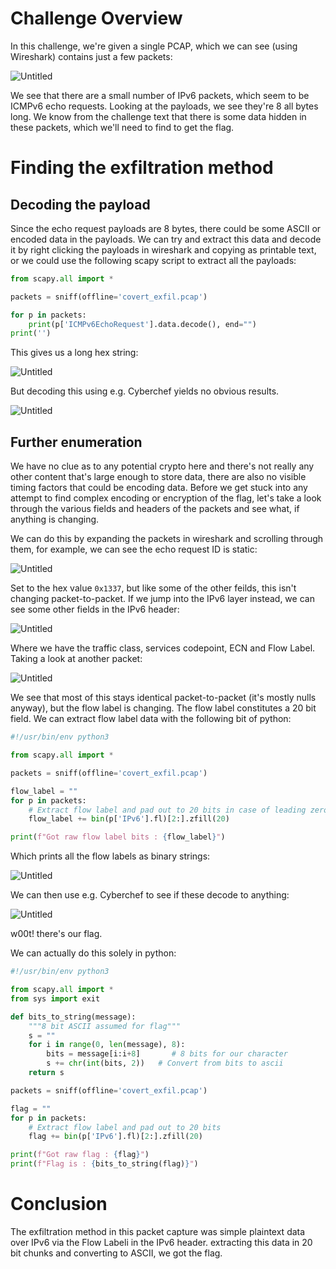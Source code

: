 # Challenge Overview

In this challenge, we're given a single PCAP, which we can see (using 
Wireshark) contains just a few packets:

![Untitled](writeup/pcap_overview.png)

We see that there are a small number of IPv6 packets, which seem to be ICMPv6 
echo requests. Looking at the payloads, we see they're 8 all bytes long. We 
know from the challenge text that there is some data hidden in these packets, 
which we'll need to find to get the flag. 

# Finding the exfiltration method

## Decoding the payload

Since the echo request payloads are 8 bytes, there could be some ASCII or 
encoded data in the payloads. We can try and extract this data and decode it 
by right clicking the payloads in wireshark and copying as printable text, 
or we could use the following scapy script to extract all the payloads:

```python
from scapy.all import *

packets = sniff(offline='covert_exfil.pcap')

for p in packets:
    print(p['ICMPv6EchoRequest'].data.decode(), end="") 
print('') 

```

This gives us a long hex string:

![Untitled](writeup/icmp_payload.png)

But decoding this using e.g. Cyberchef yields no obvious results.

![Untitled](writeup/icmp_payload_decoding.png)

## Further enumeration

We have no clue as to any potential crypto here and there's not really any
other content that's large enough to store data, there are also no visible 
timing factors that could be encoding data. Before we get stuck into any 
attempt to find complex encoding or encryption of the flag, let's take a look 
through the various fields and headers of the packets and see what, if 
anything is changing. 

We can do this by expanding the packets in wireshark and scrolling through them, 
for example, we can see the echo request ID is static:

![Untitled](writeup/field_enum_1.png)

Set to the hex value `0x1337`, but like some of the other feilds, this isn't 
changing packet-to-packet. If we jump into the IPv6 layer instead, we can see 
some other fields in the IPv6 header:

![Untitled](writeup/field_enum_2.png)

Where we have the traffic class, services codepoint, ECN and Flow Label. 
Taking a look at another packet:

![Untitled](writeup/field_enum_3.png)

We see that most of this stays identical packet-to-packet (it's mostly nulls 
anyway), but the flow label is changing. The flow label constitutes a 20 bit 
field. We can extract flow label data with the following bit of python:

```python
#!/usr/bin/env python3

from scapy.all import *

packets = sniff(offline='covert_exfil.pcap')    

flow_label = ""
for p in packets:
    # Extract flow label and pad out to 20 bits in case of leading zeros
    flow_label += bin(p['IPv6'].fl)[2:].zfill(20) 

print(f"Got raw flow label bits : {flow_label}")
```

Which prints all the flow labels as binary strings:

![Untitled](writeup/flow_label.png)

 We can then use e.g. Cyberchef to see if these decode to anything:

![Untitled](writeup/flow_label_decoding.png)

w00t! there's our flag.

We can actually do this solely in python:

```python
#!/usr/bin/env python3

from scapy.all import *
from sys import exit

def bits_to_string(message):
    """8 bit ASCII assumed for flag"""
    s = ""
    for i in range(0, len(message), 8):
        bits = message[i:i+8]       # 8 bits for our character
        s += chr(int(bits, 2))   # Convert from bits to ascii
    return s

packets = sniff(offline='covert_exfil.pcap')    

flag = ""
for p in packets:
    # Extract flow label and pad out to 20 bits
    flag += bin(p['IPv6'].fl)[2:].zfill(20) 

print(f"Got raw flag : {flag}")
print(f"Flag is : {bits_to_string(flag)}")
```

# Conclusion

The exfiltration method in this packet capture was simple plaintext data over
IPv6 via the Flow Labeli in the IPv6 header. extracting this data in 20 bit 
chunks and converting to ASCII, we got the flag. 
